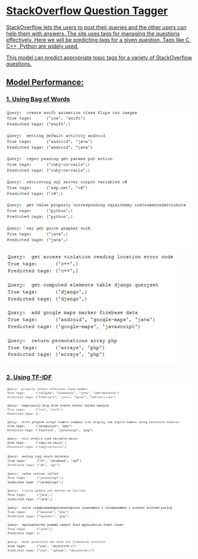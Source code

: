 # <u>StackOverflow Question Tagger
StackOverflow lets the users to post their queries and the other users can help them with answers. The site uses tags for managing the questions effectively. Here we will be predicting tags for a given question. Tags like C, C++, Python are widely used.

This model can predict appropriate topic tags for a variety of StackOverflow questions.

## Model Performance: 
### 1. Using Bag of Words

![bow1](media/bow1.JPG)
![bow2](media/bow2.JPG)

### 2. Using TF-IDF
![tfidf1](media/tfidf1.JPG)
![tfidf2](media/tfidf2.JPG)
